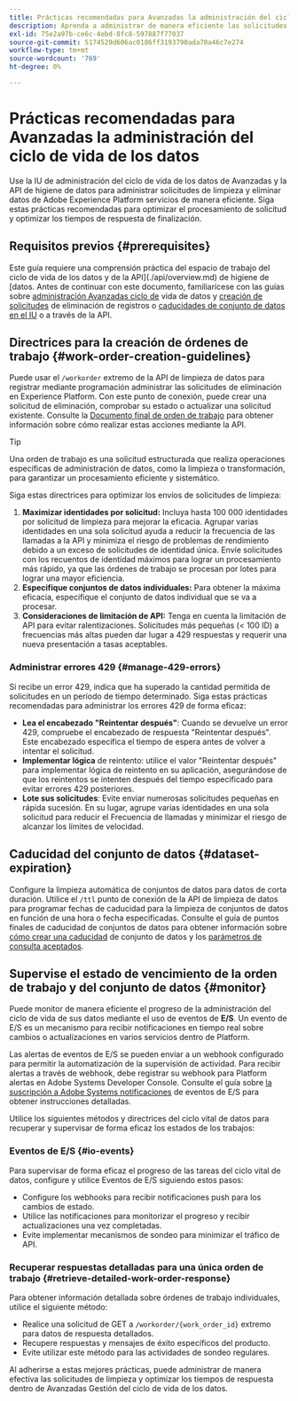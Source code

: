 ```yaml
---
title: Prácticas recomendadas para Avanzadas la administración del ciclo de vida de los datos
description: Aprenda a administrar de manera eficiente las solicitudes de higiene de datos en Adobe Experience Platform utilizando la IU de administración del ciclo de vida de los datos de Avanzadas y la API de higiene de datos. Este guía cubre prácticas recomendadas, como maximizar identidades por solicitud, especificar conjuntos de datos individuales y tener en cuenta la limitación de API para evitar ralentizaciones. El documento incluye directrices para configurar la limpieza automática de conjunto de datos, cómo monitor los estados de las órdenes de trabajo y métodos detallados de recuperación de respuestas. Siga estas prácticas para optimizar el procesamiento de solicitud y optimizar los tiempos de respuesta.
exl-id: 75e2a97b-ce6c-4ebd-8fc8-597887f77037
source-git-commit: 5174529d606ac0186ff3193790ada70a46c7e274
workflow-type: tm+mt
source-wordcount: '769'
ht-degree: 0%

---
```


# Prácticas recomendadas para Avanzadas la administración del ciclo de vida de los datos

Use la IU de administración del ciclo de vida de los datos de Avanzadas y la API de higiene de datos para administrar solicitudes de limpieza y eliminar datos de Adobe Experience Platform servicios de manera eficiente. Siga estas prácticas recomendadas para optimizar el procesamiento de solicitud y optimizar los tiempos de respuesta de finalización.

## Requisitos previos {#prerequisites}

Este guía requiere una comprensión práctica del espacio de trabajo del ciclo de vida de los datos y de la API](./api/overview.md) de higiene de [datos. Antes de continuar con este documento, familiarícese con las guías sobre [administración Avanzadas ciclo de](./home.md) vida de datos y [creación de solicitudes](./ui/record-delete.md) de eliminación de registros o [caducidades de conjunto de datos en el IU](./ui/dataset-expiration.md) o a través de la API.

## Directrices para la creación de órdenes de trabajo {#work-order-creation-guidelines}

Puede usar el `/workorder` extremo de la API de limpieza de datos para registrar mediante programación administrar las solicitudes de eliminación en Experience Platform. Con este punto de conexión, puede crear una solicitud de eliminación, comprobar su estado o actualizar una solicitud existente. Consulte la [Documento final de orden de trabajo](./api/workorder.md) para obtener información sobre cómo realizar estas acciones mediante la API.

>[!TIP]
>
>Una orden de trabajo es una solicitud estructurada que realiza operaciones específicas de administración de datos, como la limpieza o transformación, para garantizar un procesamiento eficiente y sistemático.

Siga estas directrices para optimizar los envíos de solicitudes de limpieza:

1. **Maximizar identidades por solicitud:** Incluya hasta 100 000 identidades por solicitud de limpieza para mejorar la eficacia. Agrupar varias identidades en una sola solicitud ayuda a reducir la frecuencia de las llamadas a la API y minimiza el riesgo de problemas de rendimiento debido a un exceso de solicitudes de identidad única. Envíe solicitudes con los recuentos de identidad máximos para lograr un procesamiento más rápido, ya que las órdenes de trabajo se procesan por lotes para lograr una mayor eficiencia.
2. **Especifique conjuntos de datos individuales:** Para obtener la máxima eficacia, especifique el conjunto de datos individual que se va a procesar.
3. **Consideraciones de limitación de API:** Tenga en cuenta la limitación de API para evitar ralentizaciones. Solicitudes más pequeñas (&lt; 100 ID) a frecuencias más altas pueden dar lugar a 429 respuestas y requerir una nueva presentación a tasas aceptables.

### Administrar errores 429 {#manage-429-errors}

Si recibe un error 429, indica que ha superado la cantidad permitida de solicitudes en un período de tiempo determinado. Siga estas prácticas recomendadas para administrar los errores 429 de forma eficaz:

- **Lea el encabezado &quot;Reintentar después&quot;**: Cuando se devuelve un error 429, compruebe el encabezado de respuesta &quot;Reintentar después&quot;. Este encabezado especifica el tiempo de espera antes de volver a intentar el solicitud.
- **Implementar lógica** de reintento: utilice el valor &quot;Reintentar después&quot; para implementar lógica de reintento en su aplicación, asegurándose de que los reintentos se intenten después del tiempo especificado para evitar errores 429 posteriores.
- **Lote sus solicitudes**: Evite enviar numerosas solicitudes pequeñas en rápida sucesión. En su lugar, agrupe varias identidades en una sola solicitud para reducir el Frecuencia de llamadas y minimizar el riesgo de alcanzar los límites de velocidad.

## Caducidad del conjunto de datos {#dataset-expiration}

Configure la limpieza automática de conjuntos de datos para datos de corta duración. Utilice el `/ttl` punto de conexión de la API de limpieza de datos para programar fechas de caducidad para la limpieza de conjuntos de datos en función de una hora o fecha especificadas. Consulte el guía de puntos finales de caducidad de conjuntos de datos para obtener información sobre [cómo crear una caducidad](./api/dataset-expiration.md) de conjunto de datos y los [parámetros de consulta aceptados](./api/dataset-expiration.md#query-params).

## Supervise el estado de vencimiento de la orden de trabajo y del conjunto de datos {#monitor}

Puede monitor de manera eficiente el progreso de la administración del ciclo de vida de sus datos mediante el uso de eventos de **E/S**. Un evento de E/S es un mecanismo para recibir notificaciones en tiempo real sobre cambios o actualizaciones en varios servicios dentro de Platform.

Las alertas de eventos de E/S se pueden enviar a un webhook configurado para permitir la automatización de la supervisión de actividad. Para recibir alertas a través de webhook, debe registrar su webhook para Platform alertas en Adobe Systems Developer Console. Consulte el guía sobre [la suscripción a Adobe Systems notificaciones](../observability/alerts/subscribe.md) de eventos de E/S para obtener instrucciones detalladas.

Utilice los siguientes métodos y directrices del ciclo vital de datos para recuperar y supervisar de forma eficaz los estados de los trabajos:

### Eventos de E/S {#io-events}

Para supervisar de forma eficaz el progreso de las tareas del ciclo vital de datos, configure y utilice Eventos de E/S siguiendo estos pasos:

- Configure los webhooks para recibir notificaciones push para los cambios de estado.
- Utilice las notificaciones para monitorizar el progreso y recibir actualizaciones una vez completadas.
- Evite implementar mecanismos de sondeo para minimizar el tráfico de API.

### Recuperar respuestas detalladas para una única orden de trabajo {#retrieve-detailed-work-order-response}

Para obtener información detallada sobre órdenes de trabajo individuales, utilice el siguiente método:

- Realice una solicitud de GET a `/workorder/{work_order_id}` extremo para datos de respuesta detallados.
- Recupere respuestas y mensajes de éxito específicos del producto.
- Evite utilizar este método para las actividades de sondeo regulares.

Al adherirse a estas mejores prácticas, puede administrar de manera efectiva las solicitudes de limpieza y optimizar los tiempos de respuesta dentro de Avanzadas Gestión del ciclo de vida de los datos.
